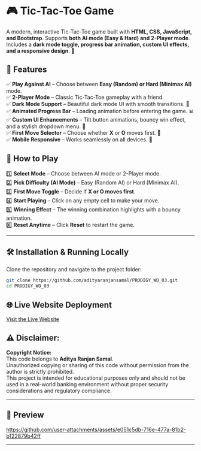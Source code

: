 # 🎮 Tic-Tac-Toe Game

A modern, interactive Tic-Tac-Toe game built with **HTML, CSS, JavaScript, and Bootstrap**. Supports **both AI mode (Easy & Hard) and 2-Player mode**. Includes a **dark mode toggle, progress bar animation, custom UI effects, and a responsive design**. 🌟

## 🚀 Features

✅ **Play Against AI** – Choose between **Easy (Random) or Hard (Minimax AI)** mode.  
✅ **2-Player Mode** – Classic Tic-Tac-Toe gameplay with a friend.  
✅ **Dark Mode Support** – Beautiful dark mode UI with smooth transitions. 🌙  
✅ **Animated Progress Bar** – Loading animation before entering the game. 📊  
✅ **Custom UI Enhancements** – Tilt button animations, bouncy win effect, and a stylish dropdown menu. 🎨  
✅ **First Move Selector** – Choose whether **X** or **O** moves first. 🔄  
✅ **Mobile Responsive** – Works seamlessly on all devices. 📱  


## 🎯 **How to Play**

1️⃣ **Select Mode** – Choose between AI mode or 2-Player mode.  
2️⃣ **Pick Difficulty (AI Mode)** – Easy (Random AI) or Hard (Minimax AI).  
3️⃣ **First Move Toggle** – Decide if **X or O moves first**.  
4️⃣ **Start Playing** – Click on any empty cell to make your move.  
5️⃣ **Winning Effect** – The winning combination highlights with a bouncy animation.  
6️⃣ **Reset Anytime** – Click **Reset** to restart the game.  

---

## 🛠️ **Installation & Running Locally**
Clone the repository and navigate to the project folder:

```bash
git clone https://github.com/adityaranjansamal/PRODIGY_WD_03.git
cd PRODIGY_WD_03
```
## 🌐 **Live Website Deployment**
[Visit the Live Website](https://adityarnsamal-tic-tac-toe-prodigy-inf.netlify.app/)

## ⚠️ **Disclaimer**:

**Copyright Notice:**<br>
This code belongs to **Aditya Ranjan Samal**.<br>
Unauthorized copying or sharing of this code without permission from the author is strictly prohibited.<br>
This project is intended for educational purposes only and should not be used in a real-world banking environment without proper security considerations and regulatory compliance.


---

## 📸 **Preview**
  

https://github.com/user-attachments/assets/e051c5db-716e-477a-81b2-b122879b42ff



---
